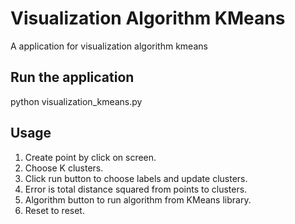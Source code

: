 # Visualization Algorithm KMeans

A application for visualization algorithm kmeans

## Run the application

python visualization_kmeans.py

## Usage

1. Create point by click on screen.
2. Choose K clusters.
3. Click run button to choose labels and update clusters.
4. Error is total distance squared from points to clusters.
5. Algorithm button to run algorithm from KMeans library.
6. Reset to reset.
